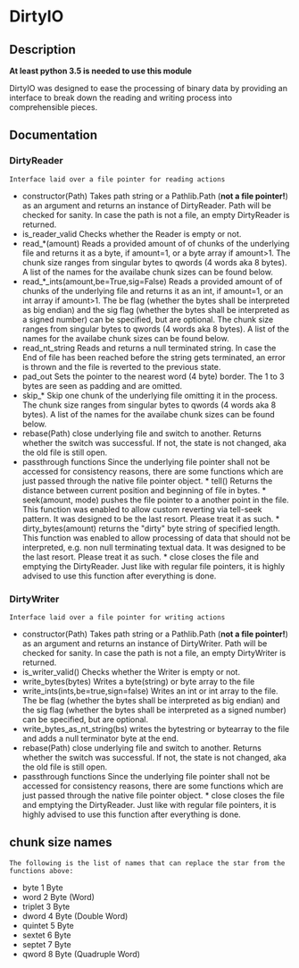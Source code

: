 # DirtyIO

## Description

__At least python 3.5 is needed to use this module__

DirtyIO was designed to ease the processing of binary data by providing an interface to break down the reading and writing process into comprehensible pieces.

## Documentation

### DirtyReader
    Interface laid over a file pointer for reading actions

- constructor(Path)
    Takes path string or a Pathlib.Path (**not a file pointer!**) as an argument and returns an instance of DirtyReader.
    Path will be checked for sanity. In case the path is not a file, an empty DirtyReader is returned.
- is_reader_valid
    Checks whether the Reader is empty or not.
- read_*(amount)
    Reads a provided amount of of chunks of the underlying file and returns it as a byte, if amount=1,
    or a byte array if amount>1.
    The chunk size ranges from singular bytes to qwords (4 words aka 8 bytes).
    A list of the names for the availabe chunk sizes can be found below.
- read_*_ints(amount,be=True,sig=False)
    Reads a provided amount of of chunks of the underlying file and returns it as an int, if amount=1,
    or an int array if amount>1. The be flag (whether the bytes shall be interpreted as big endian)
    and the sig flag (whether the bytes shall be interpreted as a signed number) can be specified, but
    are optional.
    The chunk size ranges from singular bytes to qwords (4 words aka 8 bytes).
    A list of the names for the availabe chunk sizes can be found below.
- read_nt_string
    Reads and returns a null terminated string. In case the End of file has been reached before the string 
    gets terminated, an error is thrown and the file is reverted to the previous state.
- pad_out 
    Sets the pointer to the nearest word (4 byte) border. The 1 to 3 bytes are seen as padding and are omitted.
- skip_*
    Skip one chunk of the underlying file omitting it in the process.
    The chunk size ranges from singular bytes to qwords (4 words aka 8 bytes).
    A list of the names for the availabe chunk sizes can be found below.
- rebase(Path)
    close underlying file and switch to another. Returns whether the switch was successful.
    If not, the state is not changed, aka the old file is still open.
- passthrough functions
    Since the underlying file pointer shall not be accessed for consistency reasons, there are some functions
    which are just passed through the native file pointer object.
        * tell()
            Returns the distance between current position and beginning of file in bytes.
        * seek(amount, mode)
            pushes the file pointer to a another point in the file. This function was enabled to allow custom
            reverting via tell-seek pattern. It was designed to be the last resort. Please treat it as such.
        * dirty_bytes(amount)
            returns the "dirty" byte string of specified length. This function was enabled to allow processing
            of data that should not be interpreted, e.g. non null terminating textual data. It was designed to
            be the last resort. Please treat it as such.
        * close
            closes the file and emptying the DirtyReader. Just like with regular file pointers, it is highly
            advised to use this function after everything is done.
            
### DirtyWriter
    Interface laid over a file pointer for writing actions
    
- constructor(Path)
    Takes path string or a Pathlib.Path (**not a file pointer!**) as an argument and returns an instance of 
    DirtyWriter.
    Path will be checked for sanity. In case the path is not a file, an empty DirtyWriter is returned. 
- is_writer_valid()
    Checks whether the Writer is empty or not.
- write_bytes(bytes)
    Writes a byte(string) or byte array to the file
- write_ints(ints,be=true,sign=false)
    Writes an int or int array to the file. The be flag (whether the bytes shall be interpreted as big endian)
    and the sig flag (whether the bytes shall be interpreted as a signed number) can be specified, but
    are optional.
- write_bytes_as_nt_string(bs)
    writes the bytestring or bytearray to the file and adds a null terminator byte at the end.
- rebase(Path)
    close underlying file and switch to another. Returns whether the switch was successful.
    If not, the state is not changed, aka the old file is still open.
- passthrough functions
    Since the underlying file pointer shall not be accessed for consistency reasons, there are some functions
    which are just passed through the native file pointer object.
        * close
            closes the file and emptying the DirtyReader. Just like with regular file pointers, it is highly
            advised to use this function after everything is done.
            

## chunk size names
    The following is the list of names that can replace the star from the functions above:
    
 - byte    1 Byte
- word    2 Byte (Word)
- triplet 3 Byte
- dword   4 Byte (Double Word)
- quintet 5 Byte
- sextet  6 Byte
- septet  7 Byte
- qword   8 Byte (Quadruple Word)
